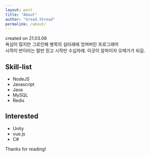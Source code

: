 ```yaml
---
layout: post
title: "About"
author: "Gread.thread"
permalink: /about/
---
```


created on 21.03.08  
욕심이 많지만 그로인해 병목의 실타래에 엉켜버린 프로그래머  
시작이 반이라는 말만 믿고 시작만 수십차례. 이곳이 알파이자 오메가가 되길.

## Skill-list
- NodeJS
- Javascript
- Java
- MySQL
- Redis

## Interested
- Unity 
- vue.js
- C#

Thanks for reading!